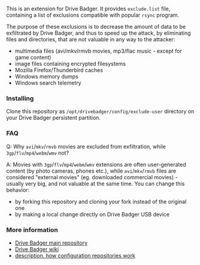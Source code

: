 This is an extension for Drive Badger. It provides `exclude.list` file, containing a list of exclusions compatible with popular `rsync` program.

The purpose of these exclusions is to decrease the amount of data to be exfiltrated by Drive Badger, and thus to speed up the attack,
by eliminating files and directories, that are not valuable in any way to the attacker:

- multimedia files (avi/mkv/rmvb movies, mp3/flac music - except for game content)
- image files containing encrypted filesystems
- Mozilla Firefox/Thunderbird caches
- Windows memory dumps
- Windows search telemetry

### Installing

Clone this repository as `/opt/drivebadger/config/exclude-user` directory on your Drive Badger persistent partition.

### FAQ

Q: Why `avi`/`mkv`/`rmvb` movies are excluded from exfiltration, while `3gp`/`flv`/`mp4`/`webm`/`wmv` not?

A: Movies with `3gp`/`flv`/`mp4`/`webm`/`wmv` extensions are often user-generated content (by photo cameras, phones etc.), while `avi`/`mkv`/`rmvb` files
are considered "external movies" (eg. downloaded commercial movies) - usually very big, and not valuable at the same time. You can change this behavior:

- by forking this repository and cloning your fork instead of the original one
- by making a local change directly on Drive Badger USB device


### More information

- [Drive Badger main repository](https://github.com/drivebadger/drivebadger)
- [Drive Badger wiki](https://github.com/drivebadger/drivebadger/wiki)
- [description, how configuration repositories work](https://github.com/drivebadger/drivebadger/wiki/Configuration-repositories)
